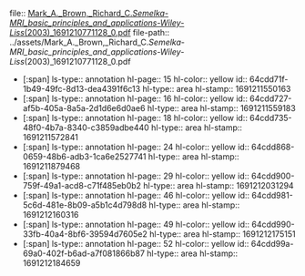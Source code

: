 file:: [Mark_A._Brown,_Richard_C._Semelka_-_MRI_basic_principles_and_applications-Wiley-Liss_(2003)_1691210771128_0.pdf](../assets/Mark_A._Brown,_Richard_C._Semelka_-_MRI_basic_principles_and_applications-Wiley-Liss_(2003)_1691210771128_0.pdf)
file-path:: ../assets/Mark_A._Brown,_Richard_C._Semelka_-_MRI_basic_principles_and_applications-Wiley-Liss_(2003)_1691210771128_0.pdf

- [:span]
  ls-type:: annotation
  hl-page:: 15
  hl-color:: yellow
  id:: 64cdd71f-1b49-49fc-8d13-dea4391f6c13
  hl-type:: area
  hl-stamp:: 1691211550163
- [:span]
  ls-type:: annotation
  hl-page:: 16
  hl-color:: yellow
  id:: 64cdd727-af5b-405a-8a5a-2d1d6e6d0ae6
  hl-type:: area
  hl-stamp:: 1691211559183
- [:span]
  ls-type:: annotation
  hl-page:: 18
  hl-color:: yellow
  id:: 64cdd735-48f0-4b7a-8340-c3859adbe440
  hl-type:: area
  hl-stamp:: 1691211572841
- [:span]
  ls-type:: annotation
  hl-page:: 24
  hl-color:: yellow
  id:: 64cdd868-0659-48b6-adb3-1ca6e2527741
  hl-type:: area
  hl-stamp:: 1691211879468
- [:span]
  ls-type:: annotation
  hl-page:: 29
  hl-color:: yellow
  id:: 64cdd900-759f-49a1-acd8-c71f485eb0b2
  hl-type:: area
  hl-stamp:: 1691212031294
- [:span]
  ls-type:: annotation
  hl-page:: 46
  hl-color:: yellow
  id:: 64cdd981-5c6d-481e-8b09-a5b1c4d798d8
  hl-type:: area
  hl-stamp:: 1691212160316
- [:span]
  ls-type:: annotation
  hl-page:: 49
  hl-color:: yellow
  id:: 64cdd990-33fb-40a4-8bf6-39594d7605e2
  hl-type:: area
  hl-stamp:: 1691212175151
- [:span]
  ls-type:: annotation
  hl-page:: 52
  hl-color:: yellow
  id:: 64cdd99a-69a0-402f-b6ad-a7f081866b87
  hl-type:: area
  hl-stamp:: 1691212184659